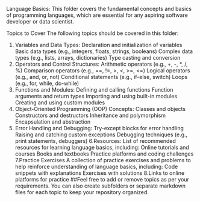 Language Basics:
This folder covers the fundamental concepts and basics of programming languages, which are essential for any aspiring software developer or data scientist.


Topics to Cover
The following topics should be covered in this folder:

1. Variables and Data Types:
Declaration and initialization of variables
Basic data types (e.g., integers, floats, strings, booleans)
Complex data types (e.g., lists, arrays, dictionaries)
Type casting and conversion
2. Operators and Control Structures:
Arithmetic operators (e.g., +, -, *, /, %)
Comparison operators (e.g., ==, !=, >, <, >=, <=)
Logical operators (e.g., and, or, not)
Conditional statements (e.g., if-else, switch)
Loops (e.g., for, while, do-while)
3. Functions and Modules:
Defining and calling functions
Function arguments and return types
Importing and using built-in modules
Creating and using custom modules
4. Object-Oriented Programming (OOP) Concepts:
Classes and objects
Constructors and destructors
Inheritance and polymorphism
Encapsulation and abstraction
5. Error Handling and Debugging:
Try-except blocks for error handling
Raising and catching custom exceptions
Debugging techniques (e.g., print statements, debuggers)
6.Resources:
List of recommended resources for learning language basics, including:
Online tutorials and courses
Books and textbooks
Practice platforms and coding challenges
7.Practice Exercises
A collection of practice exercises and problems to help reinforce understanding of language basics, including:
Code snippets with explanations
Exercises with solutions
8.Links to online platforms for practice
##Feel free to add or remove topics as per your requirements. You can also create subfolders or separate markdown files for each topic to keep your repository organized.
